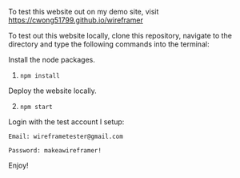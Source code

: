 To test this website out on my demo site, visit https://cwong51799.github.io/wireframer


To test out this website locally, clone this repository, navigate to the directory and type the following commands into the terminal:


Install the node packages.

1. `npm install`

Deploy the website locally.

2. `npm start`


Login with the test account I setup:
```
Email: wireframetester@gmail.com

Password: makeawireframer!
```

Enjoy!
